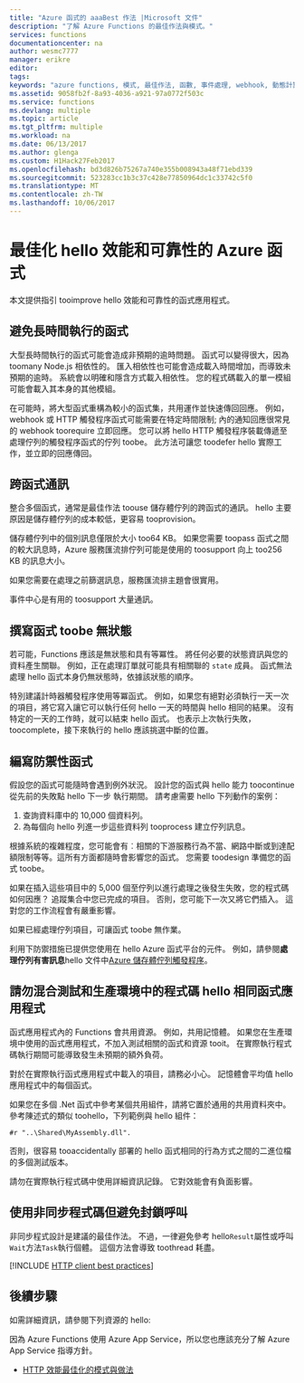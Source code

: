 ```yaml
---
title: "Azure 函式的 aaaBest 作法 |Microsoft 文件"
description: "了解 Azure Functions 的最佳作法與模式。"
services: functions
documentationcenter: na
author: wesmc7777
manager: erikre
editor: 
tags: 
keywords: "azure functions, 模式, 最佳作法, 函數, 事件處理, webhook, 動態計算, 無伺服器架構"
ms.assetid: 9058fb2f-8a93-4036-a921-97a0772f503c
ms.service: functions
ms.devlang: multiple
ms.topic: article
ms.tgt_pltfrm: multiple
ms.workload: na
ms.date: 06/13/2017
ms.author: glenga
ms.custom: H1Hack27Feb2017
ms.openlocfilehash: bd3d826b75267a740e355b008943a48f71ebd339
ms.sourcegitcommit: 523283cc1b3c37c428e77850964dc1c33742c5f0
ms.translationtype: MT
ms.contentlocale: zh-TW
ms.lasthandoff: 10/06/2017
---
```

# <a name="optimize-hello-performance-and-reliability-of-azure-functions"></a>最佳化 hello 效能和可靠性的 Azure 函式

本文提供指引 tooimprove hello 效能和可靠性的函式應用程式。 


## <a name="avoid-long-running-functions"></a>避免長時間執行的函式

大型長時間執行的函式可能會造成非預期的逾時問題。 函式可以變得很大，因為 toomany Node.js 相依性的。 匯入相依性也可能會造成載入時間增加，而導致未預期的逾時。 系統會以明確和隱含方式載入相依性。 您的程式碼載入的單一模組可能會載入其本身的其他模組。  

在可能時，將大型函式重構為較小的函式集，共用運作並快速傳回回應。 例如，webhook 或 HTTP 觸發程序函式可能需要在特定時間限制; 內的通知回應很常見的 webhook toorequire 立即回應。 您可以將 hello HTTP 觸發程序裝載傳遞至處理佇列的觸發程序函式的佇列 toobe。 此方法可讓您 toodefer hello 實際工作，並立即的回應傳回。


## <a name="cross-function-communication"></a>跨函式通訊

整合多個函式，通常是最佳作法 toouse 儲存體佇列的跨函式的通訊。  hello 主要原因是儲存體佇列的成本較低，更容易 tooprovision。 

儲存體佇列中的個別訊息僅限於大小 too64 KB。 如果您需要 toopass 函式之間的較大訊息時，Azure 服務匯流排佇列可能是使用的 toosupport 向上 too256 KB 的訊息大小。

如果您需要在處理之前篩選訊息，服務匯流排主題會很實用。

事件中心是有用的 toosupport 大量通訊。


## <a name="write-functions-toobe-stateless"></a>撰寫函式 toobe 無狀態 

若可能，Functions 應該是無狀態和具有等冪性。 將任何必要的狀態資訊與您的資料產生關聯。 例如，正在處理訂單就可能具有相關聯的 `state` 成員。 函式無法處理 hello 函式本身仍無狀態時，依據該狀態的順序。 

特別建議計時器觸發程序使用等冪函式。 例如，如果您有絕對必須執行一天一次的項目，將它寫入讓它可以執行任何 hello 一天的時間與 hello 相同的結果。 沒有特定的一天的工作時，就可以結束 hello 函式。 也表示上次執行失敗，toocomplete，接下來執行的 hello 應該挑選中斷的位置。


## <a name="write-defensive-functions"></a>編寫防禦性函式

假設您的函式可能隨時會遇到例外狀況。 設計您的函式與 hello 能力 toocontinue 從先前的失敗點 hello 下一步 執行期間。 請考慮需要 hello 下列動作的案例：

1. 查詢資料庫中的 10,000 個資料列。
2. 為每個向 hello 列進一步這些資料列 tooprocess 建立佇列訊息。
 
根據系統的複雜程度，您可能會有︰相關的下游服務行為不當、網路中斷或到達配額限制等等。這所有方面都隨時會影響您的函式。 您需要 toodesign 準備您的函式 toobe。

如果在插入這些項目中的 5,000 個至佇列以進行處理之後發生失敗，您的程式碼如何因應？ 追蹤集合中您已完成的項目。 否則，您可能下一次又將它們插入。 這對您的工作流程會有嚴重影響。 

如果已經處理佇列項目，可讓函式 toobe 無作業。

利用下防禦措施已提供您使用在 hello Azure 函式平台的元件。 例如，請參閱**處理佇列有害訊息**hello 文件中[Azure 儲存體佇列觸發程序](functions-bindings-storage-queue.md#trigger)。
 

## <a name="dont-mix-test-and-production-code-in-hello-same-function-app"></a>請勿混合測試和生產環境中的程式碼 hello 相同函式應用程式

函式應用程式內的 Functions 會共用資源。 例如，共用記憶體。 如果您在生產環境中使用的函式應用程式，不加入測試相關的函式和資源 tooit。 在實際執行程式碼執行期間可能導致發生未預期的額外負荷。

對於在實際執行函式應用程式中載入的項目，請務必小心。 記憶體會平均值 hello 應用程式中的每個函式。

如果您在多個 .Net 函式中參考某個共用組件，請將它置於通用的共用資料夾中。 參考陳述式的類似 toohello，下列範例與 hello 組件： 

    #r "..\Shared\MyAssembly.dll". 

否則，很容易 tooaccidentally 部署的 hello 函式相同的行為方式之間的二進位檔的多個測試版本。

請勿在實際執行程式碼中使用詳細資訊記錄。 它對效能會有負面影響。



## <a name="use-async-code-but-avoid-blocking-calls"></a>使用非同步程式碼但避免封鎖呼叫

非同步程式設計是建議的最佳作法。 不過，一律避免參考 hello`Result`屬性或呼叫`Wait`方法`Task`執行個體。 這個方法會導致 toothread 耗盡。


[!INCLUDE [HTTP client best practices](../../includes/functions-http-client-best-practices.md)]

## <a name="next-steps"></a>後續步驟
如需詳細資訊，請參閱下列資源的 hello:

因為 Azure Functions 使用 Azure App Service，所以您也應該充分了解 Azure App Service 指導方針。
* [HTTP 效能最佳化的模式與做法](https://docs.microsoft.com/azure/architecture/antipatterns/improper-instantiation/)

